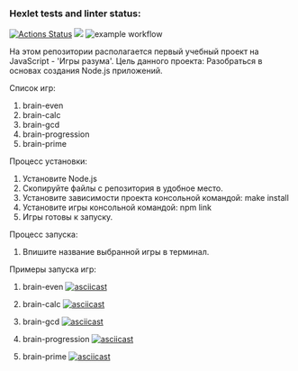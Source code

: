 ### Hexlet tests and linter status:
[![Actions Status](https://github.com/Andrew52F/frontend-project-lvl1/workflows/hexlet-check/badge.svg)](https://github.com/Andrew52F/frontend-project-lvl1/actions)
<a href="https://codeclimate.com/github/codeclimate/codeclimate/maintainability"><img src="https://api.codeclimate.com/v1/badges/a99a88d28ad37a79dbf6/maintainability" /></a>
![example workflow](https://github.com/Difuster/frontend-project-lvl1/actions/workflows/linter.yml/badge.svg)

На этом репозитории располагается первый учебный проект на JavaScript - 'Игры разума'.
Цель данного проекта: Разобраться в основах создания Node.js приложений.

Список игр:
1. brain-even
2. brain-calc
3. brain-gcd
4. brain-progression
5. brain-prime

Процесс установки:
1. Установите Node.js
2. Скопируйте файлы с репозитория в удобное место.
3. Установите зависимости проекта консольной командой: make install
4. Установите игры консольной командой: npm link
5. Игры готовы к запуску.



Процесс запуска:
1. Впишите название выбранной игры в терминал.

Примеры запуска игр:

1. brain-even
[![asciicast](https://asciinema.org/a/cvWlD9bR5Zw3o2WVXGvtb8vA0.svg)](https://asciinema.org/a/cvWlD9bR5Zw3o2WVXGvtb8vA0)

2. brain-calc
[![asciicast](https://asciinema.org/a/h1wR0gxtBHxBqFwIzi5vAZztV.svg)](https://asciinema.org/a/h1wR0gxtBHxBqFwIzi5vAZztV)

3. brain-gcd
[![asciicast](https://asciinema.org/a/ukFB0A9iL7G6rqypgEOBxws1B.svg)](https://asciinema.org/a/ukFB0A9iL7G6rqypgEOBxws1B)

4. brain-progression
[![asciicast](https://asciinema.org/a/2HN00nKOJvcUY2nxaKJmsV1aH.svg)](https://asciinema.org/a/2HN00nKOJvcUY2nxaKJmsV1aH)

5. brain-prime
[![asciicast](https://asciinema.org/a/trjDZpccCQgO5ayk5ktHZ3ePr.svg)](https://asciinema.org/a/trjDZpccCQgO5ayk5ktHZ3ePr)



